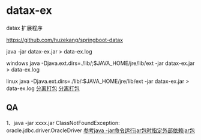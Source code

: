 # datax-ex
datax 扩展程序

https://github.com/huzekang/springboot-datax

java -jar datax-ex.jar > data-ex.log

windows 
java -Djava.ext.dirs=./lib/;$JAVA_HOME/jre/lib/ext -jar datax-ex.jar > data-ex.log

linux
java -Djava.ext.dirs=./lib/:$JAVA_HOME/jre/lib/ext -jar datax-ex.jar > data-ex.log
[分离打包](https://my.oschina.net/junko2013/blog/3020112)
[分离打包](https://my.oschina.net/junko2013/blog/3107795)

## QA 
1、java -jar xxxx.jar
ClassNotFoundException: oracle.jdbc.driver.OracleDriver
[参考java -jar命令运行jar包时指定外部依赖jar包](https://blog.csdn.net/w47_csdn/article/details/80254459)
